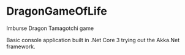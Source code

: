 # DragonGameOfLife
Imburse Dragon Tamagotchi game

Basic console application built in .Net Core 3 trying out the Akka.Net framework.
